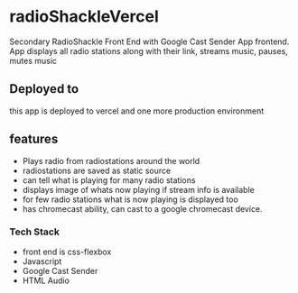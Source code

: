 # radioShackleVercel
Secondary RadioShackle Front End with Google Cast Sender App frontend. App displays all radio stations along with their link, streams music, pauses, mutes music

## Deployed to
this app is deployed to vercel and one more production environment

## features
- Plays radio from radiostations around the world
- radiostations are saved as static source
- can tell what is playing for many radio stations
- displays image of whats now playing if stream info is available
- for few radio stations what is now playing is displayed too 
- has chromecast ability, can cast to a google chromecast device.

### Tech Stack
- front end is css-flexbox
- Javascript
- Google Cast Sender
- HTML Audio
